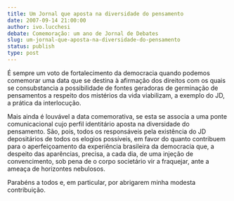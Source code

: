 ```yaml
---
title: Um Jornal que aposta na diversidade do pensamento
date: 2007-09-14 21:00:00
author: ivo.lucchesi
debate: Comemoração: um ano de Jornal de Debates
slug: um-jornal-que-aposta-na-diversidade-do-pensamento
status: publish 
type: post
---
```


É sempre um voto de fortalecimento da democracia quando podemos comemorar uma data que se destina à afirmação dos direitos com os quais se consubstancia a possibilidade de fontes geradoras de germinação de pensamentos a respeito dos mistérios da vida viabilizam, a exemplo do JD, a prática da interlocução.


Mais ainda é louvável a data comemorativa, se esta se associa a uma ponte comunicacional cujo perfil identitário aposta na diversidade do pensamento. São, pois, todos os responsáveis pela existência do JD depositários de todos os elogios possíveis, em favor do quanto contribuem para o aperfeiçoamento da experiência brasileira da democracia que, a despeito das aparências, precisa, a cada dia, de uma injeção de convencimento, sob pena de o corpo societário vir a fraquejar, ante a ameaça de horizontes nebulosos.


Parabéns a todos e, em particular, por abrigarem minha modesta contribuição. 


